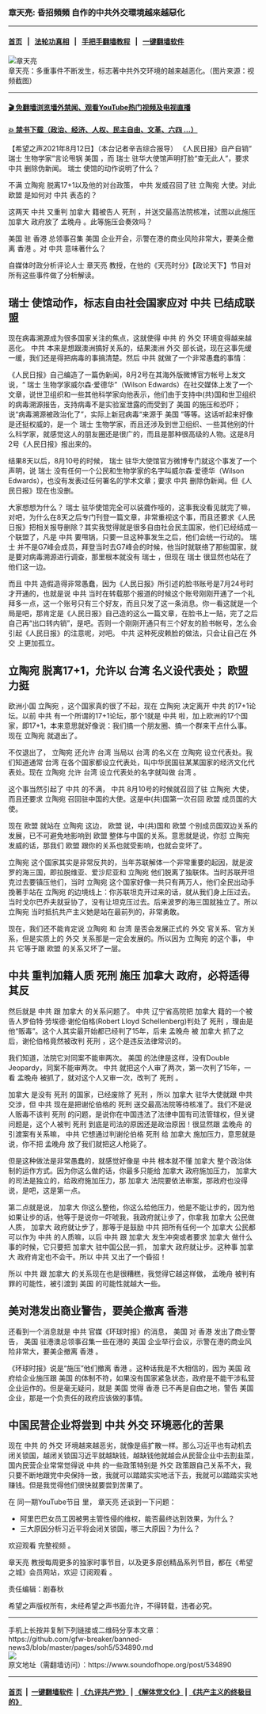 ### 章天亮: 昏招頻頻 自作的中共外交環境越來越惡化
------------------------

#### [首页](https://github.com/gfw-breaker/banned-news3/blob/master/README.md) &nbsp;&nbsp;|&nbsp;&nbsp; [法轮功真相](https://github.com/begood0513/basic/blob/master/README.md)  &nbsp;&nbsp;|&nbsp;&nbsp; [手把手翻墙教程](https://github.com/gfw-breaker/guides/wiki)  &nbsp;&nbsp;|&nbsp;&nbsp; [一键翻墙软件](https://github.com/gfw-breaker/nogfw/blob/master/README.md)  



<div><img alt="章天亮" src="https://img.soundofhope.org/2021-08/1628802727309.jpg"/>
<br/><figcaption class="caption">
 章天亮：多重事件不断发生，标志著中共外交环境的越来越恶化。（图片来源：视频截图）
</figcaption></div><hr/>

#### [ 🎬  免翻墙浏览墙外禁闻、观看YouTube热门视频及电视直播](https://github.com/gfw-breaker/HelloWorld)

#### [ 💥  禁书下载（政治、经济、人权、民主自由、文革、六四 ...）](https://github.com/gfw-breaker/books/blob/master/README.md)

<div><div class="Content__Wrapper sc-1bvya0-0 grZQxZ">
 <p class="meta-top">
  <span class="meta">
   【希望之声2021年8月12日】（本台记者辛吉综合报导）
  </span>
  《人民日报》自产自销“
  <ok href="/term/17283">
   瑞士
  </ok>
  生物学家”言论甩锅
  <ok href="/term/1045">
   美国
  </ok>
  ，而
  <ok href="/term/17283">
   瑞士
  </ok>
  驻华大使馆声明打脸“查无此人”，要求
  <ok href="/term/1059">
   中共
  </ok>
  删除伪新闻。
  <ok href="/term/17283">
   瑞士
  </ok>
  使馆的动作说明了什么？
 </p>
 <p>
  不满
  <ok href="/term/29799">
   立陶宛
  </ok>
  脱离17+1以及他的对台政策，
  <ok href="/term/1059">
   中共
  </ok>
  发威召回了驻
  <ok href="/term/29799">
   立陶宛
  </ok>
  大使。对此
  <ok href="/term/2689">
   欧盟
  </ok>
  是如何对
  <ok href="/term/1059">
   中共
  </ok>
  表态的？
 </p>
 <p>
  这两天
  <ok href="/term/1059">
   中共
  </ok>
  又重判
  <ok href="/term/2656">
   加拿大
  </ok>
  籍被告人
  <ok href="/term/6895">
   死刑
  </ok>
  ，并送交最高法院核准，试图以此施压
  <ok href="/term/2656">
   加拿大
  </ok>
  政府放了
  <ok href="/term/7603">
   孟晚舟
  </ok>
  。此等施压会奏效吗？
 </p>
 <p>
  <ok href="/term/1045">
   美国
  </ok>
  驻
  <ok href="/term/1043">
   香港
  </ok>
  总领事召集
  <ok href="/term/1045">
   美国
  </ok>
  企业开会，示警在港的商业风险非常大，要美企撤离
  <ok href="/term/1043">
   香港
  </ok>
  。对
  <ok href="/term/1059">
   中共
  </ok>
  意味著什么？
 </p>
 <p>
  自媒体时政分析评论人士
  <ok href="/term/974">
   章天亮
  </ok>
  教授，在他的《天亮时分》【政论天下】节目对所有这些事件做了分析解读。
 </p>
 <h2>
  <ok href="/term/17283">
   瑞士
  </ok>
  使馆动作，标志自由社会国家应对
  <ok href="/term/1059">
   中共
  </ok>
  已结成联盟
 </h2>
 <p>
  现在病毒溯源成为很多国家关注的焦点，这就使得
  <ok href="/term/1059">
   中共
  </ok>
  的
  <ok href="/term/7814">
   外交
  </ok>
  环境变得越来越恶化。
  <ok href="/term/1059">
   中共
  </ok>
  本来是想跟澳洲搞好关系的，结果澳洲
  <ok href="/term/7814">
   外交
  </ok>
  部长说，现在这事先缓一缓，我们还是得把病毒的事搞清楚。然后
  <ok href="/term/1059">
   中共
  </ok>
  就做了一个非常愚蠢的事情：
 </p>
 <div class="AD_Embed__Wrap-sc-1xslmin-0 igMuqX module desktop">
  <div>
  </div>
 </div>
 <p>
  《人民日报》自己编造了一篇伪新闻，8月2号在其海外版微博官方帐号上发文说，“
  <ok href="/term/17283">
   瑞士
  </ok>
  生物学家威尔森·爱德华”（Wilson Edwards）在社交媒体上发了一个文章，说世卫组织和一些其他科学家向他表示，他们由于支持中(共)国和世卫组织的病毒溯源报告，支持病毒不是实验室泄露的而受到了
  <ok href="/term/1045">
   美国
  </ok>
  的施压和恐吓；说“病毒溯源被政治化了”，实际上新冠病毒“来源于
  <ok href="/term/1045">
   美国
  </ok>
  ”等等。这话听起来好像是还挺权威的，是一个
  <ok href="/term/17283">
   瑞士
  </ok>
  生物学家，而且还涉及到世卫组织、一些其他别的什么科学家，就感觉这人的朋友圈还是很广的，而且是那种很高级的人物。这是8月2号《人民日报》报出来的。
 </p>
 <p>
  结果8天以后，8月10号的时候，
  <ok href="/term/17283">
   瑞士
  </ok>
  驻华大使馆官方微博专门就这个事发了一个声明，说
  <ok href="/term/17283">
   瑞士
  </ok>
  没有任何一个公民和生物学家的名字叫威尔森·爱德华（Wilson Edwards），也没有发表过任何署名的学术文章；要求
  <ok href="/term/1059">
   中共
  </ok>
  删除伪新闻。但《人民日报》现在也没删。
 </p>
 <p>
  大家想想为什么？
  <ok href="/term/17283">
   瑞士
  </ok>
  驻华使馆完全可以装聋作哑的，这事我没看见就完了嘛，对吧，为什么在8天之后专门刊登一篇文章，非常重视这个事，而且还要求《人民日报》把相关报导删除？其实我觉得就是很多自由社会民主国家，他们已经结成一个联盟了，凡是
  <ok href="/term/1059">
   中共
  </ok>
  要甩锅，只要一旦这种事发生之后，他们会统一行动的。
  <ok href="/term/17283">
   瑞士
  </ok>
  并不是G7峰会成员，拜登当时去G7峰会的时候，他当时就联络了那些国家，就是要对病毒溯源进行调查，那里根本就没有
  <ok href="/term/17283">
   瑞士
  </ok>
  ，但现在
  <ok href="/term/17283">
   瑞士
  </ok>
  很显然也站在了他们这一边。
 </p>
 <p>
  而且
  <ok href="/term/1059">
   中共
  </ok>
  造假造得非常愚蠢，因为《人民日报》所引述的脸书账号是7月24号时才开通的，也就是说
  <ok href="/term/1059">
   中共
  </ok>
  当时在转载那个报道的时候这个账号刚刚开通了一个礼拜多一点，这一个账号只有三个好友，而且只发了这一条消息。你一看这就是一个局是吧，那肯定是《人民日报》自己造的这么一篇文章，在脸书上一贴，完了之后自己再“出口转内销”，是吧。否则一个刚刚开通只有三个好友的脸书帐号，怎么会引起《人民日报》的注意呢，对吧。
  <ok href="/term/1059">
   中共
  </ok>
  这种死皮赖脸的做法，只会让自己在
  <ok href="/term/7814">
   外交
  </ok>
  上更加孤立。
 </p>
 <h2>
  <ok href="/term/29799">
   立陶宛
  </ok>
  脱离17+1，允许以
  <ok href="/term/1821">
   台湾
  </ok>
  名义设代表处；
  <ok href="/term/2689">
   欧盟
  </ok>
  力挺
 </h2>
 <p>
  欧洲小国
  <ok href="/term/29799">
   立陶宛
  </ok>
  ，这个国家真的很了不起，现在
  <ok href="/term/29799">
   立陶宛
  </ok>
  决定离开
  <ok href="/term/1059">
   中共
  </ok>
  的17+1论坛。以前
  <ok href="/term/1059">
   中共
  </ok>
  有一个所谓的17+1论坛，那个1就是
  <ok href="/term/1059">
   中共
  </ok>
  啦，加上欧洲的17个国家，即17+1，本来意思就好像说：我们搞一个朋友圈、搞一个群来干点什么事。现在
  <ok href="/term/29799">
   立陶宛
  </ok>
  就退出了。
 </p>
 <p>
  不仅退出了，
  <ok href="/term/29799">
   立陶宛
  </ok>
  还允许
  <ok href="/term/1821">
   台湾
  </ok>
  当局以
  <ok href="/term/1821">
   台湾
  </ok>
  的名义在
  <ok href="/term/29799">
   立陶宛
  </ok>
  设立代表处。我们知道通常
  <ok href="/term/1821">
   台湾
  </ok>
  在各个国家都设立代表处，叫中华民国驻某某国家的经济文化代表处。现在
  <ok href="/term/29799">
   立陶宛
  </ok>
  允许
  <ok href="/term/1821">
   台湾
  </ok>
  设立代表处的名字就叫做
  <ok href="/term/1821">
   台湾
  </ok>
  。
 </p>
 <div class="AD_Embed__Wrap-sc-1xslmin-0 igMuqX module desktop">
  <div>
  </div>
 </div>
 <p>
  这个事当然引起了
  <ok href="/term/1059">
   中共
  </ok>
  的不满，
  <ok href="/term/1059">
   中共
  </ok>
  8月10号的时候就召回了驻
  <ok href="/term/29799">
   立陶宛
  </ok>
  大使，而且还要求
  <ok href="/term/29799">
   立陶宛
  </ok>
  召回驻中国的大使。这是中(共)国第一次召回
  <ok href="/term/2689">
   欧盟
  </ok>
  成员国的大使。
 </p>
 <p>
  现在
  <ok href="/term/2689">
   欧盟
  </ok>
  就站在
  <ok href="/term/29799">
   立陶宛
  </ok>
  这边，
  <ok href="/term/2689">
   欧盟
  </ok>
  说，中(共)国和
  <ok href="/term/2689">
   欧盟
  </ok>
  个别成员国双边关系的发展，已不可避免地影响到
  <ok href="/term/2689">
   欧盟
  </ok>
  整体与中国的关系。意思就是说，你怼
  <ok href="/term/29799">
   立陶宛
  </ok>
  发威的话，那我们
  <ok href="/term/2689">
   欧盟
  </ok>
  跟你的关系也就受影响，也就会变坏了。
 </p>
 <p>
  <ok href="/term/29799">
   立陶宛
  </ok>
  这个国家其实是非常反共的，当年苏联解体一个非常重要的起因，就是波罗的海三国，即拉脱维亚、爱沙尼亚和
  <ok href="/term/29799">
   立陶宛
  </ok>
  他们脱离了独联体。当时苏联开坦克过去要镇压他们，当时
  <ok href="/term/29799">
   立陶宛
  </ok>
  这个国家好像一共只有两万人，他们全民出动手挽著手站在
  <ok href="/term/29799">
   立陶宛
  </ok>
  的边境线上：你苏联坦克开过来的话，就从我们身上压过去。当时戈尔巴乔夫就妥协了，没有让坦克压过去。后来波罗的海三国就独立了。所以
  <ok href="/term/29799">
   立陶宛
  </ok>
  当时抵抗共产主义她是站在最前列的，非常勇敢。
 </p>
 <p>
  现在，我们还不能肯定说
  <ok href="/term/29799">
   立陶宛
  </ok>
  和
  <ok href="/term/1821">
   台湾
  </ok>
  是否会发展正式的
  <ok href="/term/7814">
   外交
  </ok>
  官关系、官方关系，但是实质上的
  <ok href="/term/7814">
   外交
  </ok>
  关系那是一定会发展的。所以因为
  <ok href="/term/29799">
   立陶宛
  </ok>
  的这个事，
  <ok href="/term/1059">
   中共
  </ok>
  它等于跟
  <ok href="/term/2689">
   欧盟
  </ok>
  的关系又坏了一层。
 </p>
 <h2>
  <ok href="/term/1059">
   中共
  </ok>
  重判加籍人质
  <ok href="/term/6895">
   死刑
  </ok>
  施压
  <ok href="/term/2656">
   加拿大
  </ok>
  政府，必将适得其反
 </h2>
 <p>
  然后就是
  <ok href="/term/1059">
   中共
  </ok>
  跟
  <ok href="/term/2656">
   加拿大
  </ok>
  的关系问题了。
  <ok href="/term/1059">
   中共
  </ok>
  辽宁省高院把
  <ok href="/term/2656">
   加拿大
  </ok>
  籍的一个被告人罗伯特·劳埃德·谢伦伯格(Robert Lloyd Schellenberg)判处了
  <ok href="/term/6895">
   死刑
  </ok>
  ，理由是他“贩毒”。这个人其实最开始都已经判了15年，后来
  <ok href="/term/7603">
   孟晚舟
  </ok>
  被
  <ok href="/term/2656">
   加拿大
  </ok>
  抓了之后，谢伦伯格竟然被改判
  <ok href="/term/6895">
   死刑
  </ok>
  ，这个是违反法律常识的。
 </p>
 <p>
  我们知道，法院它对同案不能审两次。
  <ok href="/term/1045">
   美国
  </ok>
  的法律是这样，没有Double Jeopardy，同案不能审两次。
  <ok href="/term/1059">
   中共
  </ok>
  就把这个人审了两次，第一次判了15年，一看
  <ok href="/term/7603">
   孟晚舟
  </ok>
  被抓了，就对这个人又审一次，改判了
  <ok href="/term/6895">
   死刑
  </ok>
  。
 </p>
 <p>
  <ok href="/term/2656">
   加拿大
  </ok>
  是没有
  <ok href="/term/6895">
   死刑
  </ok>
  的国家，已经废除了
  <ok href="/term/6895">
   死刑
  </ok>
  ，所以
  <ok href="/term/2656">
   加拿大
  </ok>
  驻华大使就跟
  <ok href="/term/1059">
   中共
  </ok>
  交涉，但
  <ok href="/term/1059">
   中共
  </ok>
  现在是把谢伦伯格的
  <ok href="/term/6895">
   死刑
  </ok>
  送交最高法院等待核准了。我们不是说人贩毒不该判
  <ok href="/term/6895">
   死刑
  </ok>
  的问题，是说你在中国违法了法律中国有司法管辖权，但关键问题是，这个人被判
  <ok href="/term/6895">
   死刑
  </ok>
  到底是司法的原因还是政治原因！很显然跟
  <ok href="/term/7603">
   孟晚舟
  </ok>
  的引渡案有关系嘛，
  <ok href="/term/1059">
   中共
  </ok>
  它想通过判谢伦伯格
  <ok href="/term/6895">
   死刑
  </ok>
  给
  <ok href="/term/2656">
   加拿大
  </ok>
  施加压力，意思就是说，你不把
  <ok href="/term/7603">
   孟晚舟
  </ok>
  放了我们就把这人枪毙了。
 </p>
 <p>
  但是这种做法是非常愚蠢的，就感觉好像是
  <ok href="/term/1059">
   中共
  </ok>
  根本就不懂
  <ok href="/term/2656">
   加拿大
  </ok>
  整个政治体制的运作方式。因为你这么做的话，你最多只能给
  <ok href="/term/2656">
   加拿大
  </ok>
  政府施加压力，
  <ok href="/term/2656">
   加拿大
  </ok>
  的司法是独立的，给政府施加压力，那
  <ok href="/term/2656">
   加拿大
  </ok>
  法院要依法审案，那政府也没得说，是吧，这是第一点。
 </p>
 <div class="AD_Embed__Wrap-sc-1xslmin-0 igMuqX module desktop">
  <div>
  </div>
 </div>
 <p>
  第二点就是说，
  <ok href="/term/2656">
   加拿大
  </ok>
  你这么整他，你这么给他压力，他是不能让步的，因为他如果让步的话，他等于是说你一吓唬我，我政府就让步了，你拿我
  <ok href="/term/2656">
   加拿大
  </ok>
  公民做人质，
  <ok href="/term/2656">
   加拿大
  </ok>
  政府就让步了，那等于是鼓励
  <ok href="/term/1059">
   中共
  </ok>
  把所有任何一个
  <ok href="/term/2656">
   加拿大
  </ok>
  公民都可以作为
  <ok href="/term/1059">
   中共
  </ok>
  的人质嘛，以后
  <ok href="/term/1059">
   中共
  </ok>
  跟
  <ok href="/term/2656">
   加拿大
  </ok>
  发生冲突或者要求
  <ok href="/term/2656">
   加拿大
  </ok>
  做什么事的时候，它只要把
  <ok href="/term/2656">
   加拿大
  </ok>
  驻中国公民一抓，
  <ok href="/term/2656">
   加拿大
  </ok>
  政府就让步。这种事
  <ok href="/term/2656">
   加拿大
  </ok>
  政府肯定也不会干。所以
  <ok href="/term/1059">
   中共
  </ok>
  又出了一个昏招！
 </p>
 <p>
  所以
  <ok href="/term/1059">
   中共
  </ok>
  跟
  <ok href="/term/2656">
   加拿大
  </ok>
  的关系现在也是很糟糕，我觉得它越这样做，
  <ok href="/term/7603">
   孟晚舟
  </ok>
  被判有罪的可能性，被引渡到
  <ok href="/term/1045">
   美国
  </ok>
  的可能性就越大一些。
 </p>
 <h2>
  美对港发出商业警告，要美企撤离
  <ok href="/term/1043">
   香港
  </ok>
 </h2>
 <p>
  还看到一个消息就是
  <ok href="/term/1059">
   中共
  </ok>
  官媒《环球时报》的消息，
  <ok href="/term/1045">
   美国
  </ok>
  对
  <ok href="/term/1043">
   香港
  </ok>
  发出了商业警告，
  <ok href="/term/1045">
   美国
  </ok>
  驻港澳总领事召集一些在港的
  <ok href="/term/1045">
   美国
  </ok>
  企业举行会议，示警在港的商业风险非常大，要美企撤离
  <ok href="/term/1043">
   香港
  </ok>
  。
 </p>
 <p>
  《环球时报》说是“施压”他们撤离
  <ok href="/term/1043">
   香港
  </ok>
  。这种话我是不大相信的，因为
  <ok href="/term/1045">
   美国
  </ok>
  政府给企业施压跟
  <ok href="/term/1045">
   美国
  </ok>
  的体制不符，如果没有国家紧急状态，政府是不能干涉私营企业运作的。但是毫无疑问，就是
  <ok href="/term/1045">
   美国
  </ok>
  觉得
  <ok href="/term/1043">
   香港
  </ok>
  已不再是自由之地，警告
  <ok href="/term/1045">
   美国
  </ok>
  企业，那是一个负责任的政府应该做的事情。
 </p>
 <h2>
  中国民营企业将尝到
  <ok href="/term/1059">
   中共
  </ok>
  <ok href="/term/7814">
   外交
  </ok>
  环境恶化的苦果
 </h2>
 <p>
  现在
  <ok href="/term/1059">
   中共
  </ok>
  的
  <ok href="/term/7814">
   外交
  </ok>
  环境越来越恶劣，就像是癌扩散一样。那么习近平也有动机去闭关锁国，越闭关锁国习近平就越缺钱，越缺钱他就越会从民营企业中去割韭菜，国内民营企业常常觉得说
  <ok href="/term/1059">
   中共
  </ok>
  的一些政策特别是
  <ok href="/term/7814">
   外交
  </ok>
  政策跟自己关系不大，我只要不断地跟党中央保持一致，我就可以踏踏实实地活下去，我就可以踏踏实实地赚钱。但是我觉得他们很快就要尝到苦果了。
 </p>
 <p>
  在
  <ok href="https://youtu.be/RKV32LoyvGk">
   同一期YouTube节目
  </ok>
  里，
  <ok href="/term/974">
   章天亮
  </ok>
  还谈到一下问题：
 </p>
 <ul>
  <li>
   阿里巴巴女员工因被男主管性侵的维权，能否最终达到效果，为什么？
  </li>
  <li>
   三大原因分析习近平将会闭关锁国，哪三大原因？为什么？
  </li>
 </ul>
 <p>
  欢迎观看
  <ok href="https://youtu.be/RKV32LoyvGk">
   完整视频
  </ok>
  。
 </p>
 <p>
  <ok href="/term/974">
   章天亮
  </ok>
  教授每周更多的独家时事节目，以及更多原创精品系列节目，都在《希望之城》会员网站，欢迎
  <ok href="http://landofhope.tv/zhangtianliang">
   订阅观看
  </ok>
  。
 </p>
 <p class="meta-btm">
  责任编辑：剧春秋
 </p>
 <p class="meta-btm">
  希望之声版权所有，未经希望之声书面允许，不得转载，违者必究。
 </p>
</div>
</div>
<hr/>
手机上长按并复制下列链接或二维码分享本文章：<br/>
https://github.com/gfw-breaker/banned-news3/blob/master/pages/soh5/534890.md <br/>
<a href='https://github.com/gfw-breaker/banned-news3/blob/master/pages/soh5/534890.md'><img src='https://github.com/gfw-breaker/banned-news3/blob/master/pages/soh5/534890.md.png'/></a> <br/>
原文地址（需翻墙访问）：https://www.soundofhope.org/post/534890


------------------------
#### [首页](https://github.com/gfw-breaker/banned-news3/blob/master/README.md) &nbsp;|&nbsp; [一键翻墙软件](https://github.com/gfw-breaker/nogfw/blob/master/README.md) &nbsp;| [《九评共产党》](https://github.com/gfw-breaker/9ping.md/blob/master/README.md#九评之一评共产党是什么) | [《解体党文化》](https://github.com/gfw-breaker/jtdwh.md/blob/master/README.md) | [《共产主义的终极目的》](https://github.com/gfw-breaker/gczydzjmd.md/blob/master/README.md)


<img src='http://gfw-breaker.win/banned-news3/pages/soh5/534890.md' width='0px' height='0px'/>